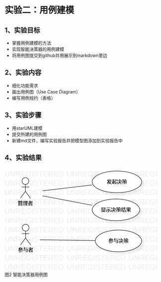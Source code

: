 # 实验二：用例建模

  ## 1、实验目标
  - 掌握用例建模的方法
  - 实现智能决策器的用例建模
  - 将用例图提交到github并用展示到markdown里边
  ## 2、实验内容
  - 细化功能需求
  - 画出用例图（Use Case Diagram）
  - 编写用例规约（表格）
  ## 3、实验步骤
  - 用starUML建模
  - 提交所建的用例图
  - 新建md文件，编写实验报告并把模型图添加到实验报告中
  ## 4、实验结果

  ![智能决策器用例图](./lab2_dc.png)  
  图2 智能决策器用例图
